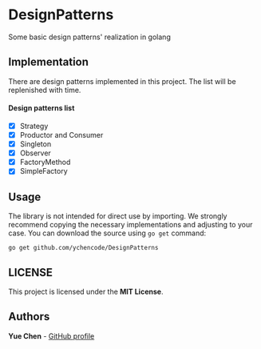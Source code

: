 # DesignPatterns
Some basic design patterns' realization in golang

## Implementation
There are design patterns implemented in this project. The list will be replenished with time.

#### Design patterns list
- [x] Strategy
- [x] Productor and Consumer
- [x] Singleton
- [x] Observer
- [x] FactoryMethod
- [x] SimpleFactory

## Usage
The library is not intended for direct use by importing. We strongly recommend copying the necessary implementations and adjusting to your case.
You can download the source using `go get` command:
```
go get github.com/ychencode/DesignPatterns
```

## LICENSE
This project is licensed under the **MIT License**.

## Authors
**Yue Chen** - [GitHub profile](https://github.com/ychencode)